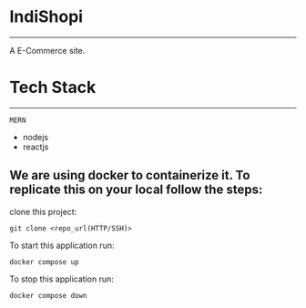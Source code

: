 # IndiShopi
---
A E-Commerce site.

# Tech Stack
---
`MERN`
  - nodejs
  - reactjs

We are using docker to containerize it. To replicate this on your local follow the steps:
-
clone this project:
```
git clone <repo_url(HTTP/SSH)>
```
To start this application run:
```
docker compose up
```
To stop this application run:
```
docker compose down
```
